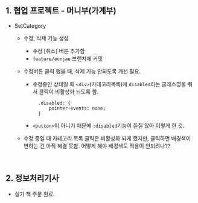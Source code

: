## 1. 협업 프로젝트 - 머니부(가계부)
- SetCategory

  - 수정, 삭제 기능 생성
    - 수정 [취소] 버튼 추가함
    - `feature/eunjae` 브랜치에 커밋 
    
  - 수정버튼 클릭 했을 때, 삭제 기능 안되도록 개선 필요.
    - 수정중인 상태일 때 `<div>`(카테고리목록)에 `disabled`라는 클래스명을 줘서 클릭이 비활성화 되도록 함. 
    
      ```
        .disabled: {
            pointer-events: none;
        } 
       ```
    - `<button>`이 아니기 때문에 `:disabled`기능이 듣질 않아 이렇게 한 것.
    
  - 수정 중일 때 카테고리 목록 클릭은 비활성화 되게 했지만, 클릭하면 배경색이 변하는 건 아직 해결 못함. 어떻게 해야 배경색도 적용이 안되려나??
  
<br/>

## 2. 정보처리기사
- 실기 책 주문 완료.
